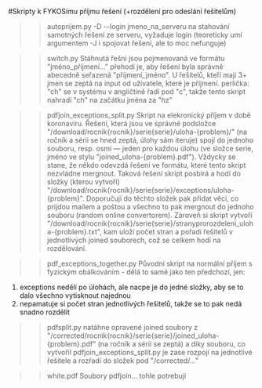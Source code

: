 #Skripty k FYKOSímu příjmu řešení (+rozdělení pro odeslání řešitelům)

>> autoprijem.py -D --login jmeno_na_serveru
na stahování samotných řešení ze serveru, vyžaduje login
(teoreticky umí argumentem -J i spojovat řešení, ale to moc nefunguje)

>> switch.py 
Stáhnutá řešní jsou pojmenovaná ve formátu "jméno_příjmení..."
přehodí je, aby řešení byla správně abecedně seřazená "přijmení_jméno". U řešitelů, kteří mají 3+ jmen se zeptá na input od uživatele, které je příjmení.
perlička: "ch" se v systému v angličtině řadí pod "c", takže tento skript nahradí "ch" na začátku jména za "hz"

>> pdfjoin_exceptions_split.py
Skript na elekronický příjem v době koronaviru. Řešení, která jsou ve správné podsložce "/download/rocnik{rocnik}/serie{serie}/uloha-{problem}/" (na ročník a sérii se hned zeptá, úlohy sám iteruje) spojí do jednoho souboru, resp. osmi — jeden pro každou úlohu (ve složce serie, jméno ve stylu "joined_uloha-{problem}.pdf").
Vždycky se stane, že někdo odevzdá řešení ve formátu, které tento skript nezvládne mergnout. Taková řešení skript posbírá a hodí do složky (kterou vytvoří) "/download/rocnik{rocnik}/serie{serie}/exceptions/uloha-{problem}". Doporučuji do těchto složek pak přidat věci, co prijdou mailem a poštou a všechno to pak mergnout do jednoho souboru (random online convertorem).
Zároveň si skript vytvoří "/download/rocnik{rocnik}/serie{serie}/stranyprorozdeleni_uloha-{problem}.txt", kam uloží počet stran a pořadí řešitelů v jednotlivých joined souborech, což se celkem hodí na rozdělování.

>> pdf_exceptions_together.py
Původní skript na normální příjem s fyzickým obálkováním - dělá to samé jako ten předchozí, jen:
1) exceptions nedělí po úlohách, ale nacpe je do jedné složky, aby se to dalo všechno vytisknout najednou
2) nepamatuje si počet stran jednotlivých řešitelů, takže se to pak nedá snadno rozdělit

>> pdfsplit.py
natáhne opravené joined soubory z "/corrected/rocnik{rocnik}/serie{serie}/joined_uloha-{problem}.pdf" (na ročník a sérii se zeptá) a díky souboru, co vytvořil pdfjoin_exceptions_split.py je zase rozpojí na jednotlivé řešitele a rozřadí do složek pod "/corrected/..."


>> white.pdf
Soubory pdfjoin... tohle potrebuji
